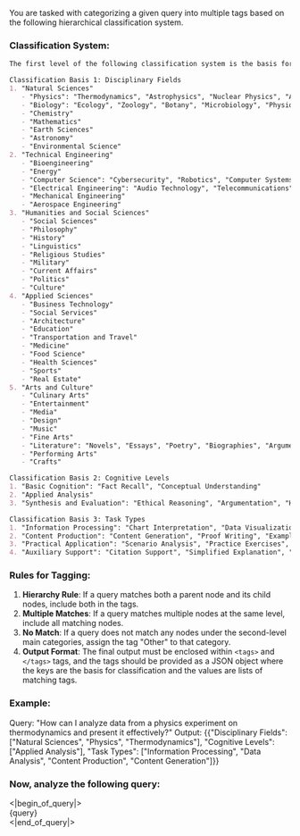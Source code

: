 You are tasked with categorizing a given query into multiple tags based on the following hierarchical classification system. 

### Classification System:
```markdown
The first level of the following classification system is the basis for classification, the second level is specific categories, and the third level is more specific subcategories.

Classification Basis 1: Disciplinary Fields  
1. "Natural Sciences"  
   - "Physics": "Thermodynamics", "Astrophysics", "Nuclear Physics", "Aerodynamics", "Ballistics"  
   - "Biology": "Ecology", "Zoology", "Botany", "Microbiology", "Physiology"  
   - "Chemistry"  
   - "Mathematics"  
   - "Earth Sciences"  
   - "Astronomy"  
   - "Environmental Science"  
2. "Technical Engineering"  
   - "Bioengineering"  
   - "Energy"  
   - "Computer Science": "Cybersecurity", "Robotics", "Computer Systems", "Cloud Computing", "Computer Software", "Artificial Intelligence", "Data Science", "Human-Computer Interaction"  
   - "Electrical Engineering": "Audio Technology", "Telecommunications", "Computer Hardware", "Communications", "Electronics"  
   - "Mechanical Engineering"  
   - "Aerospace Engineering"  
3. "Humanities and Social Sciences"  
   - "Social Sciences"  
   - "Philosophy"  
   - "History"  
   - "Linguistics"  
   - "Religious Studies"  
   - "Military"  
   - "Current Affairs"  
   - "Politics"  
   - "Culture"  
4. "Applied Sciences"  
   - "Business Technology"  
   - "Social Services"  
   - "Architecture"  
   - "Education"  
   - "Transportation and Travel"  
   - "Medicine"  
   - "Food Science"  
   - "Health Sciences"  
   - "Sports"  
   - "Real Estate"  
5. "Arts and Culture"  
   - "Culinary Arts"  
   - "Entertainment"  
   - "Media"  
   - "Design"  
   - "Music"  
   - "Fine Arts"  
   - "Literature": "Novels", "Essays", "Poetry", "Biographies", "Argumentative Writing"  
   - "Performing Arts"  
   - "Crafts"  

Classification Basis 2: Cognitive Levels  
1. "Basic Cognition": "Fact Recall", "Conceptual Understanding"  
2. "Applied Analysis"  
3. "Synthesis and Evaluation": "Ethical Reasoning", "Argumentation", "Hypotheses", "Social Awareness Expression", "Risk Assessment"  

Classification Basis 3: Task Types  
1. "Information Processing": "Chart Interpretation", "Data Visualization", "Text Processing", "Data Analysis"  
2. "Content Production": "Content Generation", "Proof Writing", "Example Demonstration", "Advice Provision"  
3. "Practical Application": "Scenario Analysis", "Practice Exercises", "Real-world", "Applied Skills Training"  
4. "Auxiliary Support": "Citation Support", "Simplified Explanation", "Operational Guidance"  
```

### Rules for Tagging:
1. **Hierarchy Rule**: If a query matches both a parent node and its child nodes, include both in the tags.
2. **Multiple Matches**: If a query matches multiple nodes at the same level, include all matching nodes.
3. **No Match**: If a query does not match any nodes under the second-level main categories, assign the tag "Other" to that category.
4. **Output Format**: The final output must be enclosed within `<tags>` and `</tags>` tags, and the tags should be provided as a JSON object where the keys are the basis for classification and the values are lists of matching tags.

### Example:
Query: "How can I analyze data from a physics experiment on thermodynamics and present it effectively?"
Output: <tags>{{"Disciplinary Fields": ["Natural Sciences", "Physics", "Thermodynamics"], "Cognitive Levels": ["Applied Analysis"], "Task Types": ["Information Processing", "Data Analysis", "Content Production", "Content Generation"]}}</tags>

### Now, analyze the following query:  
<|begin_of_query|>  
{query}  
<|end_of_query|>